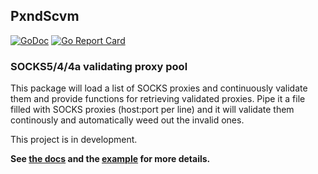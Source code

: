 ## PxndScvm
[![GoDoc](https://godoc.org/github.com/yunginnanet/pxndscvm?status.svg)](https://godoc.org/github.com/yunginnanet/pxndscvm) [![Go Report Card](https://goreportcard.com/badge/github.com/yunginnanet/HellPot)](https://goreportcard.com/report/github.com/yunginnanet/pxndscvm)
### SOCKS5/4/4a validating proxy pool

This package will load a list of SOCKS proxies and continuously validate them and provide functions for retrieving validated proxies. Pipe it a file filled with SOCKS proxies (host:port per line) and it will validate them continously and automatically weed out the invalid ones.

This project is in development.

**See [the docs](https://godoc.org/git.tcp.direct/kayos/pxndscvm) and the [example](example/main.go) for more details.**
